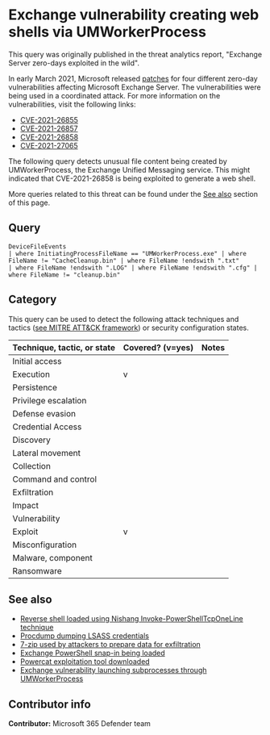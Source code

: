 # Exchange vulnerability creating web shells via UMWorkerProcess

This query was originally published in the threat analytics report, "Exchange Server zero-days exploited in the wild".

In early March 2021, Microsoft released [patches](https://msrc-blog.microsoft.com/2021/03/02/multiple-security-updates-released-for-exchange-server/) for four different zero-day vulnerabilities affecting Microsoft Exchange Server. The vulnerabilities were being used in a coordinated attack. For more information on the vulnerabilities, visit the following links:

* [CVE-2021-26855](https://nvd.nist.gov/vuln/detail/CVE-2021-26855)
* [CVE-2021-26857](https://nvd.nist.gov/vuln/detail/CVE-2021-26857)
* [CVE-2021-26858](https://nvd.nist.gov/vuln/detail/CVE-2021-26858)
* [CVE-2021-27065](https://nvd.nist.gov/vuln/detail/CVE-2021-27065)

The following query detects unusual file content being created by UMWorkerProcess, the Exchange Unified Messaging service. This might indicated that CVE-2021-26858 is being exploited to generate a web shell.

More queries related to this threat can be found under the [See also](#See-also) section of this page.

## Query

```Kusto
DeviceFileEvents
| where InitiatingProcessFileName == "UMWorkerProcess.exe" | where FileName != "CacheCleanup.bin" | where FileName !endswith ".txt"
| where FileName !endswith ".LOG" | where FileName !endswith ".cfg" | where FileName != "cleanup.bin"
```

## Category

This query can be used to detect the following attack techniques and tactics ([see MITRE ATT&CK framework](https://attack.mitre.org/)) or security configuration states.

| Technique, tactic, or state | Covered? (v=yes) | Notes |
|------------------------|----------|-------|
| Initial access |  |  |
| Execution | v |  |
| Persistence |  |  |
| Privilege escalation |  |  |
| Defense evasion |  |  |
| Credential Access |  |  |
| Discovery |  |  |
| Lateral movement |  |  |
| Collection |  |  |
| Command and control |  |  |
| Exfiltration |  |  |
| Impact |  |  |
| Vulnerability |  |  |
| Exploit | v |  |
| Misconfiguration |  |  |
| Malware, component |  |  |
| Ransomware |  |  |

## See also

* [Reverse shell loaded using Nishang Invoke-PowerShellTcpOneLine technique](./reverse-shell-nishang.md)
* [Procdump dumping LSASS credentials](../Credential%20Access/procdump-lsass-credentials.md)
* [7-zip used by attackers to prepare data for exfiltration](../Exfiltration/7-zip-prep-for-exfiltration.md)
* [Exchange PowerShell snap-in being loaded](../Exfiltration/exchange-powershell-snapin-loaded.md)
* [Powercat exploitation tool downloaded](../Delivery/powercat-download.md)
* [Exchange vulnerability launching subprocesses through UMWorkerProcess](./umworkerprocess-unusual-subprocess-activity.md)

## Contributor info

**Contributor:** Microsoft 365 Defender team

